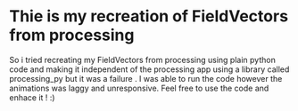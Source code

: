 # Thie is my recreation of FieldVectors from processing
So i tried recreating my FieldVectors from processing using plain python code and making it independent of the processing app using a library called processing_py
but it was a failure . I was able to run the code however the animations was laggy and unresponsive.
Feel free to use the code and enhace it ! :)
